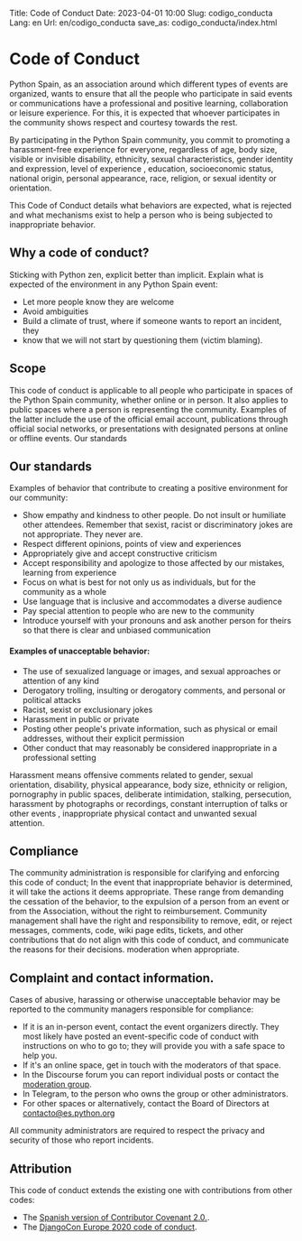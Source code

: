 Title: Code of Conduct
Date: 2023-04-01 10:00
Slug: codigo_conducta
Lang: en
Url: en/codigo_conducta
save_as: codigo_conducta/index.html

# Code of Conduct

Python Spain, as an association around which different types of events are
organized, wants to ensure that all the people who participate in said events
or communications have a professional and positive learning, collaboration or
leisure experience. For this, it is expected that whoever participates in the
community shows respect and courtesy towards the rest.

By participating in the Python Spain community, you commit to promoting
a harassment-free experience for everyone, regardless of age, body size,
visible or invisible disability, ethnicity, sexual characteristics, gender
identity and expression, level of experience , education, socioeconomic status,
national origin, personal appearance, race, religion, or sexual identity or
orientation.

This Code of Conduct details what behaviors are expected, what is rejected and
what mechanisms exist to help a person who is being subjected to inappropriate
behavior.

## Why a code of conduct?

Sticking with Python zen, explicit better than implicit. Explain what is
expected of the environment in any Python Spain event:

* Let more people know they are welcome
* Avoid ambiguities
* Build a climate of trust, where if someone wants to report an incident, they
* know that we will not start by questioning them (victim blaming).

## Scope

This code of conduct is applicable to all people who participate in spaces of
the Python Spain community, whether online or in person. It also applies to
public spaces where a person is representing the community. Examples of the
latter include the use of the official email account, publications through
official social networks, or presentations with designated persons at online or
offline events.  Our standards

## Our standards

Examples of behavior that contribute to creating a positive environment for our
community:

* Show empathy and kindness to other people. Do not insult or humiliate other
  attendees. Remember that sexist, racist or discriminatory jokes are not
  appropriate. They never are.
* Respect different opinions, points of view and experiences
* Appropriately give and accept constructive criticism
* Accept responsibility and apologize to those affected by our mistakes,
  learning from experience
* Focus on what is best for not only us as individuals, but for the community
  as a whole
* Use language that is inclusive and accommodates a diverse audience
* Pay special attention to people who are new to the community
* Introduce yourself with your pronouns and ask another person for theirs so
  that there is clear and unbiased communication

#### Examples of unacceptable behavior:

* The use of sexualized language or images, and sexual approaches or attention
  of any kind
* Derogatory trolling, insulting or derogatory comments, and personal or
  political attacks
* Racist, sexist or exclusionary jokes
* Harassment in public or private
* Posting other people's private information, such as physical or email
  addresses, without their explicit permission
* Other conduct that may reasonably be considered inappropriate in
  a professional setting

Harassment means offensive comments related to gender, sexual orientation,
disability, physical appearance, body size, ethnicity or religion, pornography
in public spaces, deliberate intimidation, stalking, persecution, harassment by
photographs or recordings, constant interruption of talks or other events
, inappropriate physical contact and unwanted sexual attention.

## Compliance

The community administration is responsible for clarifying and enforcing this
code of conduct; In the event that inappropriate behavior is determined, it
will take the actions it deems appropriate. These range from demanding the
cessation of the behavior, to the expulsion of a person from an event or from
the Association, without the right to reimbursement. Community management shall
have the right and responsibility to remove, edit, or reject messages,
comments, code, wiki page edits, tickets, and other contributions that do not
align with this code of conduct, and communicate the reasons for their
decisions. moderation when appropriate.

## Complaint and contact information.

Cases of abusive, harassing or otherwise unacceptable behavior may be reported
to the community managers responsible for compliance:

* If it is an in-person event, contact the event organizers directly. They most
  likely have posted an event-specific code of conduct with instructions on who
  to go to; they will provide you with a safe space to help you.
* If it's an online space, get in touch with the moderators of that space.
* In the Discourse forum you can report individual posts or contact the
  [moderation group](https://comunidad.es.python.org/groups/moderadores).
* In Telegram, to the person who owns the group or other administrators.
* For other spaces or alternatively, contact the Board of Directors at [&#99;&#111;&#110;&#116;&#97;&#99;&#116;&#111;&#64;&#101;&#115;&#46;&#112;&#121;&#116;&#104;&#111;&#110;&#46;&#111;&#114;&#103;](&#109;&#97;&#105;&#108;&#116;&#111;&#58;&#99;&#111;&#110;&#116;&#97;&#99;&#116;&#111;&#64;&#101;&#115;&#46;&#112;&#121;&#116;&#104;&#111;&#110;&#46;&#111;&#114;&#103;)


All community administrators are required to respect the privacy and security
of those who report incidents.

## Attribution

This code of conduct extends the existing one with contributions from other codes:


* The [Spanish version of Contributor Covenant 2.0.](https://www.contributor-covenant.org/es/version/2/0/code_of_conduct/).
* The [DjangoCon Europe 2020 code of conduct](https://2020.djangocon.eu/conduct/code_of_conduct/).
